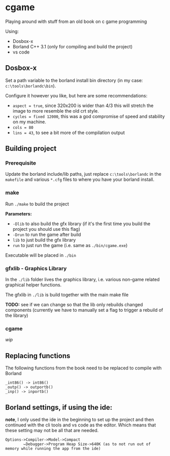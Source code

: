 # cgame

Playing around with stuff from an old book on c game programming

Using:

- Dosbox-x
- Borland C++ 3.1 (only for compiling and build the project)
- vs code

## Dosbox-x

Set a path variable to the borland install bin directory (in my case: `c:\tools\borlandc\bin`).

Configure it however you like, but here are some recommendations:

- `aspect = true`, since 320x200 is wider than 4/3 this will stretch the image to more resemble the old crt style.
- `cycles = fixed 12000`, this was a god compromise of speed and stability on my machine.
- `cols = 80`
- `lins = 43`, to see a bit more of the compilation output

## Building project

### Prerequisite

Update the borland include/lib paths, just replace `c:\tools\borlandc` in the `makefile` and various `*.cfg` files to where you have your borland install.

### make

Run `./make` to build the project

**Parameters:**

- `-Dlib` to also build the gfx library (if it's the first time you build the project you should use this flag)
- `-Drun` to run the game after build
- `lib` to just build the gfx library
- `run` to just run the game (i.e. same as `./bin/cgame.exe`)

Executable will be placed in `./bin`

### gfxlib - Graphics Library

In the `./lib` folder lives the graphics library, i.e. various non-game related graphical helper functions.

The gfxlib in `./lib` is build together with the main make file

**TODO:** see if we can change so that the lib only rebuilds changed components (currently we have to manually set a flag to trigger a rebuild of the library)

### cgame

_wip_

## Replacing functions

The following functions from the book need to be replaced to compile with Borland

```
_int86() -> int86()
_outp() -> outportb()
_inp() -> inportb()
```

## Borland settings, if using the ide:

**note**, I only used the ide in the beginning to set up the project and then continued with the cli tools and vs code as the editor. Which means that these setting may not be all that are needed.

```
Options->Compiler->Model->Compact
        ⌙Debugger->Program Heap Size->640K (as to not run out of memory while running the app from the ide)
```
